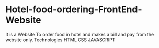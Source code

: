 # Hotel-food-ordering-FrontEnd-Website
It is a Website To order food  in hotel and makes a bill and pay from the website only.
Technologies
HTML
CSS
JAVASCRIPT
